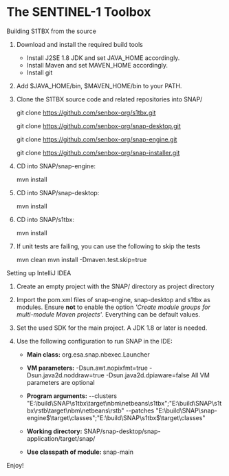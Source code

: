 The SENTINEL-1 Toolbox
======================

Building S1TBX from the source

1. Download and install the required build tools
	* Install J2SE 1.8 JDK and set JAVA_HOME accordingly. 
	* Install Maven and set MAVEN_HOME accordingly. 
	* Install git
2. Add $JAVA_HOME/bin, $MAVEN_HOME/bin to your PATH.

3. Clone the S1TBX source code and related repositories into SNAP/

	git clone https://github.com/senbox-org/s1tbx.git
	
    git clone https://github.com/senbox-org/snap-desktop.git
    
	git clone https://github.com/senbox-org/snap-engine.git
    
    git clone https://github.com/senbox-org/snap-installer.git
	
4. CD into SNAP/snap-engine:

   mvn install

5. CD into SNAP/snap-desktop:

   mvn install

6. CD into SNAP/s1tbx:

   mvn install
   
7. If unit tests are failing, you can use the following to skip the tests
   
   mvn clean
   mvn install -Dmaven.test.skip=true
	
Setting up IntelliJ IDEA

1. Create an empty project with the SNAP/ directory as project directory

2. Import the pom.xml files of snap-engine, snap-desktop and s1tbx as modules. Ensure **not** to enable
the option *'Create module groups for multi-module Maven projects'*. Everything can be default values.

3. Set the used SDK for the main project. A JDK 1.8 or later is needed.

4. Use the following configuration to run SNAP in the IDE:
	* **Main class:** org.esa.snap.nbexec.Launcher
	* **VM parameters:** -Dsun.awt.nopixfmt=true -Dsun.java2d.noddraw=true -Dsun.java2d.dpiaware=false
	All VM parameters are optional
    * **Program arguments:** 
    --clusters
    "E:\build\SNAP\s1tbx\target\nbm\netbeans\s1tbx";"E:\build\SNAP\s1tbx\rstb\target\nbm\netbeans\rstb"
    --patches
    "E:\build\SNAP\snap-engine\$\target\classes";"E:\build\SNAP\s1tbx\$\target\classes"
    
	* **Working directory:** SNAP/snap-desktop/snap-application/target/snap/
	* **Use classpath of module:** snap-main

Enjoy!
